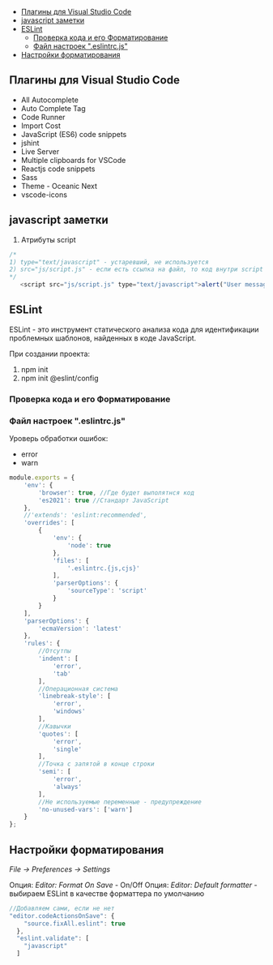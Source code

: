 - [Плагины для Visual Studio Code](#плагины-для-visual-studio-code)
- [javascript заметки](#javascript-заметки)
- [ESLint](#eslint)
	- [Проверка кода и его Форматирование](#проверка-кода-и-его-форматирование)
	- [Файл настроек ".eslintrc.js"](#файл-настроек-eslintrcjs)
- [Настройки форматирования](#настройки-форматирования)

<!-- Begin -->
## Плагины для Visual Studio Code
* All Autocomplete
* Auto Complete Tag
* Code Runner
* Import Cost
* JavaScript (ES6) code snippets
* jshint
* Live Server
* Multiple clipboards for VSCode
* Reactjs code snippets
* Sass
* Theme - Oceanic Next
* vscode-icons
<!-- End -->   

<!-- Begin -->
## javascript заметки
1) Атрибуты script
```javascript
/*
1) type="text/javascript" - устаревший, не используется
2) src="js/script.js" - если есть ссылка на файл, то код внутри script выполняться не будет
*/
   <script src="js/script.js" type="text/javascript">alert("User message 01")</script>
   ```
<!-- End -->

<!-- Begin -->
## ESLint
ESLint - это инструмент статического анализа кода для идентификации проблемных шаблонов, найденных в коде JavaScript.

При создании проекта:
1) npm init
2) npm init @eslint/config
<!-- End -->   

<!-- Begin -->
### Проверка кода и его Форматирование

### Файл настроек ".eslintrc.js"
Уроверь обработки ошибок:
* error
* warn
```javascript
module.exports = {	
	'env': {
		'browser': true, //Где будет выполятнся код
		'es2021': true //Стандарт JavaScript
	},
	//'extends': 'eslint:recommended',
	'overrides': [
		{
			'env': {
				'node': true
			},
			'files': [
				'.eslintrc.{js,cjs}'
			],
			'parserOptions': {
				'sourceType': 'script'
			}
		}
	],
	'parserOptions': {
		'ecmaVersion': 'latest'
	},
	'rules': {
		//Отсутпы
		'indent': [
			'error',
			'tab'
		],
		//Операционная система
		'linebreak-style': [
			'error',
			'windows'
		],
		//Кавычки
		'quotes': [
			'error',
			'single'
		],
		//Точка с запятой в конце строки
		'semi': [
			'error',
			'always'
		],
		//Не используемые переменные - предупреждение
		'no-unused-vars': ['warn']
	}
};

```
<!-- End -->   

<!-- Begin -->
## Настройки форматирования
*File -> Preferences -> Settings*

Опция: *Editor: Format On Save* - On/Off
Опция: *Editor: Default formatter* - выбираем ESLint в качестве форматтера по умолчанию

```javascript
//Добавляем сами, если не нет
"editor.codeActionsOnSave": {
    "source.fixAll.eslint": true
  },
  "eslint.validate": [
    "javascript"
  ]
  ```
  <!-- End -->